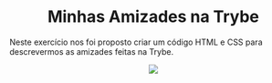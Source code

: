 <h1 align="center">
Minhas Amizades na Trybe
</h1>

Neste exercício nos foi proposto criar um código HTML e CSS para descrevermos as amizades feitas na Trybe.

<p align="center">
<img src="https://i1.wp.com/vitalatman.com.br/blog/wp-content/uploads/2022/02/como-a-amizade-influencia-na-saude.jpg?resize=620%2C413&ssl=1" />
</p>
